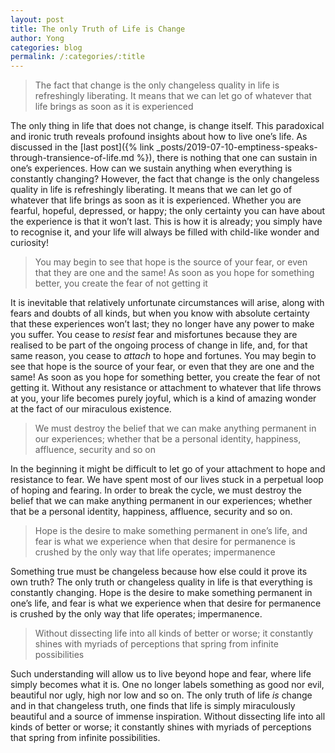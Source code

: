 ```yaml
---
layout: post
title: The only Truth of Life is Change
author: Yong
categories: blog
permalink: /:categories/:title
---
```


> The fact that change is the only changeless quality in life is refreshingly liberating. It means that we can let go of whatever that life brings as soon as it is experienced

The only thing in life that does not change, is change itself. This paradoxical and ironic truth reveals profound insights about how to live one’s life. As discussed in the [last post]({% link _posts/2019-07-10-emptiness-speaks-through-transience-of-life.md %}), there is nothing that one can sustain in one’s experiences. How can we sustain anything when everything is constantly changing? However, the fact that change is the only changeless quality in life is refreshingly liberating. It means that we can let go of whatever that life brings as soon as it is experienced. Whether you are fearful, hopeful, depressed, or happy; the only certainty you can have about the experience is that it won’t last. This is how it is already; you simply have to recognise it, and your life will always be filled with child-like wonder and curiosity!

> You may begin to see that hope is the source of your fear, or even that they are one and the same! As soon as you hope for something better, you create the fear of not getting it

It is inevitable that relatively unfortunate circumstances will arise, along with fears and doubts of all kinds, but when you know with absolute certainty that these experiences won’t last; they no longer have any power to make you suffer. You cease to *resist* fear and misfortunes because they are realised to be part of the ongoing process of change in life, and, for that same reason, you cease to *attach* to hope and fortunes. You may begin to see that hope is the source of your fear, or even that they are one and the same! As soon as you hope for something better, you create the fear of not getting it. Without any resistance or attachment to whatever that life throws at you, your life becomes purely joyful, which is a kind of amazing wonder at the fact of our miraculous existence.

> We must destroy the belief that we can make anything permanent in our experiences; whether that be a personal identity, happiness, affluence, security and so on

In the beginning it might be difficult to let go of your attachment to hope and resistance to fear. We have spent most of our lives stuck in a perpetual loop of hoping and fearing. In order to break the cycle, we must destroy the belief that we can make anything permanent in our experiences; whether that be a personal identity, happiness, affluence, security and so on. 

> Hope is the desire to make something permanent in one’s life, and fear is what we experience when that desire for permanence is crushed by the only way that life operates; impermanence

Something true must be changeless because how else could it prove its own truth? The only truth or changeless quality in life is that everything is constantly changing. Hope is the desire to make something permanent in one’s life, and fear is what we experience when that desire for permanence is crushed by the only way that life operates; impermanence. 

> Without dissecting life into all kinds of better or worse; it constantly shines with myriads of perceptions that spring from infinite possibilities

Such understanding will allow us to live beyond hope and fear, where life simply becomes what it is. One no longer labels something as good nor evil, beautiful nor ugly, high nor low and so on. The only truth of life *is* change and in that changeless truth, one finds that life is simply miraculously beautiful and a source of immense inspiration. Without dissecting life into all kinds of better or worse; it constantly shines with myriads of perceptions that spring from infinite possibilities. 
